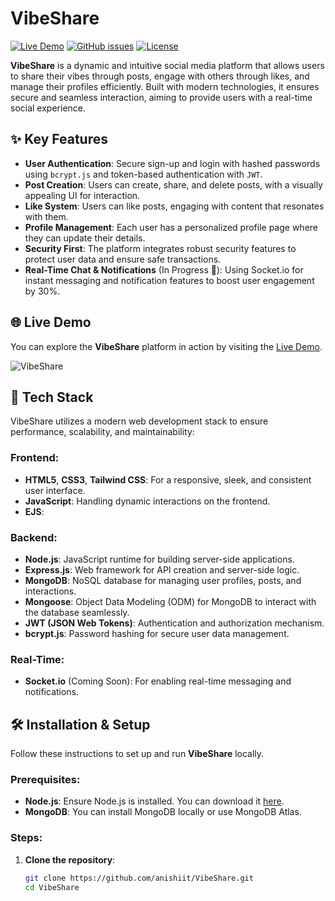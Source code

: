 # VibeShare

[![Live Demo](https://img.shields.io/badge/Live-Demo-brightgreen)](https://vibeshare-ce0v.onrender.com/)
[![GitHub issues](https://img.shields.io/github/issues/anishiit/VibeShare)](https://github.com/anishiit/VibeShare/issues)
[![License](https://img.shields.io/github/license/anishiit/VibeShare)](https://github.com/anishiit/VibeShare/blob/main/LICENSE)

**VibeShare** is a dynamic and intuitive social media platform that allows users to share their vibes through posts, engage with others through likes, and manage their profiles efficiently. Built with modern technologies, it ensures secure and seamless interaction, aiming to provide users with a real-time social experience.

## ✨ Key Features
- **User Authentication**: Secure sign-up and login with hashed passwords using `bcrypt.js` and token-based authentication with `JWT`.
- **Post Creation**: Users can create, share, and delete posts, with a visually appealing UI for interaction.
- **Like System**: Users can like posts, engaging with content that resonates with them.
- **Profile Management**: Each user has a personalized profile page where they can update their details.
- **Security First**: The platform integrates robust security features to protect user data and ensure safe transactions.
- **Real-Time Chat & Notifications** (In Progress 🚧): Using Socket.io for instant messaging and notification features to boost user engagement by 30%.

## 🌐 Live Demo
You can explore the **VibeShare** platform in action by visiting the [Live Demo](https://vibeshare-ce0v.onrender.com/).

![VibeShare](https://via.placeholder.com/1024x400?text=VibeShare+Interface)

## 🚀 Tech Stack
VibeShare utilizes a modern web development stack to ensure performance, scalability, and maintainability:

### Frontend:
- **HTML5**, **CSS3**, **Tailwind CSS**: For a responsive, sleek, and consistent user interface.
- **JavaScript**: Handling dynamic interactions on the frontend.
- **EJS**:

### Backend:
- **Node.js**: JavaScript runtime for building server-side applications.
- **Express.js**: Web framework for API creation and server-side logic.
- **MongoDB**: NoSQL database for managing user profiles, posts, and interactions.
- **Mongoose**: Object Data Modeling (ODM) for MongoDB to interact with the database seamlessly.
- **JWT (JSON Web Tokens)**: Authentication and authorization mechanism.
- **bcrypt.js**: Password hashing for secure user data management.

### Real-Time:
- **Socket.io** (Coming Soon): For enabling real-time messaging and notifications.

## 🛠️ Installation & Setup

Follow these instructions to set up and run **VibeShare** locally.

### Prerequisites:
- **Node.js**: Ensure Node.js is installed. You can download it [here](https://nodejs.org/).
- **MongoDB**: You can install MongoDB locally or use MongoDB Atlas.

### Steps:

1. **Clone the repository**:
   ```bash
   git clone https://github.com/anishiit/VibeShare.git
   cd VibeShare
